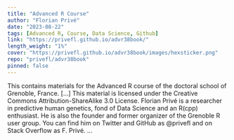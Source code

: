 ```yaml
---
title: "Advanced R Course"
author: "Florian Privé"
date: "2023-08-22"
tags: [Advanced R, Course, Data Science, Github]
link: "https://privefl.github.io/advr38book/"
length_weight: "1%"
cover: "https://privefl.github.io/advr38book/images/hexsticker.png"
repo: "privefl/advr38book"
pinned: false
---
```


This contains materials for the Advanced R course of the doctoral school of Grenoble, France. [...] This material is licensed under the Creative Commons Attribution-ShareAlike 3.0 License. Florian Privé is a researcher in predictive human genetics, fond of Data Science and an R(cpp) enthusiast. He is also the founder and former organizer of the Grenoble R user group. You can find him on Twitter and GitHub as @privefl and on Stack Overflow as F. Privé.  ...
